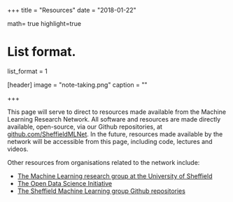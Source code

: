 +++
title = "Resources"
date = "2018-01-22"

math= true
highlight=true

# List format.
list_format = 1

[header]
image = "note-taking.png"
caption = ""

+++

This page will serve to direct to resources made available from the Machine Learning Research Network. All software and resources are made directly available, open-source, via our Github repositories, at <a href="https://github.com/SheffieldMLNet" target="_blank">github.com/SheffieldMLNet</a>. In the future, resources made available by the network will be accessible from this page, including code, lectures and videos.

Other resources from organisations related to the network include:

- [The Machine Learning research group at the University of Sheffield](https://www.sheffield.ac.uk/dcs/research/groups/machine-learning)
- [The Open Data Science Initiative](http://opendsi.cc/software.html)
- [The Sheffield Machine Learning group Github repositories](https://github.com/SheffieldML)
